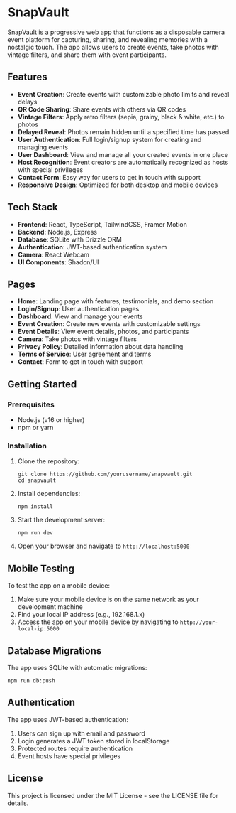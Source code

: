 # SnapVault

SnapVault is a progressive web app that functions as a disposable camera event platform for capturing, sharing, and revealing memories with a nostalgic touch. The app allows users to create events, take photos with vintage filters, and share them with event participants.

## Features

- **Event Creation**: Create events with customizable photo limits and reveal delays
- **QR Code Sharing**: Share events with others via QR codes
- **Vintage Filters**: Apply retro filters (sepia, grainy, black & white, etc.) to photos
- **Delayed Reveal**: Photos remain hidden until a specified time has passed
- **User Authentication**: Full login/signup system for creating and managing events
- **User Dashboard**: View and manage all your created events in one place
- **Host Recognition**: Event creators are automatically recognized as hosts with special privileges
- **Contact Form**: Easy way for users to get in touch with support
- **Responsive Design**: Optimized for both desktop and mobile devices

## Tech Stack

- **Frontend**: React, TypeScript, TailwindCSS, Framer Motion
- **Backend**: Node.js, Express
- **Database**: SQLite with Drizzle ORM
- **Authentication**: JWT-based authentication system
- **Camera**: React Webcam
- **UI Components**: Shadcn/UI

## Pages

- **Home**: Landing page with features, testimonials, and demo section
- **Login/Signup**: User authentication pages
- **Dashboard**: View and manage your events
- **Event Creation**: Create new events with customizable settings
- **Event Details**: View event details, photos, and participants
- **Camera**: Take photos with vintage filters
- **Privacy Policy**: Detailed information about data handling
- **Terms of Service**: User agreement and terms
- **Contact**: Form to get in touch with support

## Getting Started

### Prerequisites

- Node.js (v16 or higher)
- npm or yarn

### Installation

1. Clone the repository:
   ```
   git clone https://github.com/yourusername/snapvault.git
   cd snapvault
   ```

2. Install dependencies:
   ```
   npm install
   ```

3. Start the development server:
   ```
   npm run dev
   ```

4. Open your browser and navigate to `http://localhost:5000`

## Mobile Testing

To test the app on a mobile device:

1. Make sure your mobile device is on the same network as your development machine
2. Find your local IP address (e.g., 192.168.1.x)
3. Access the app on your mobile device by navigating to `http://your-local-ip:5000`

## Database Migrations

The app uses SQLite with automatic migrations:

```
npm run db:push
```

## Authentication

The app uses JWT-based authentication:

1. Users can sign up with email and password
2. Login generates a JWT token stored in localStorage
3. Protected routes require authentication
4. Event hosts have special privileges

## License

This project is licensed under the MIT License - see the LICENSE file for details. 